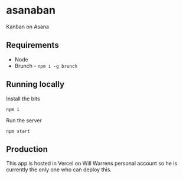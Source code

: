 # asanaban
Kanban on Asana

## Requirements
- Node
- Brunch - `npm i -g brunch`

## Running locally

Install the bits

`npm i`

Run the server

`npm start`

## Production

This app is hosted in Vercel on Will Warrens personal account so he is currently the only one who can deploy this.